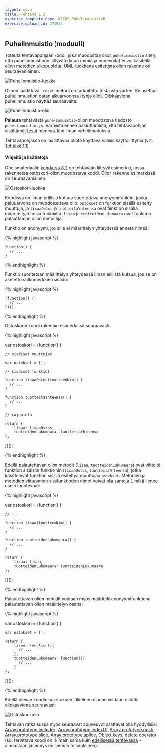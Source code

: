 ```yaml
---
layout: sivu
title: Tehtävä 1.2
exercise_template_name: W1E02.PuhelinmuistioB
exercise_upload_id: 278934
---
```


## Puhelinmuistio (moduuli)

Toteuta tehtäväpohjaan koodi, joka muodostaa olion `puhelinmuistio` siten, että puhelinmuistioon liittyvää dataa (nimiä ja numeroita) ei voi käsitellä olion metodien ulkopuolelta. UML-luokkana esitettynä olion rakenne on seuraavanlainen: 

![Puhelinmuistio-luokka](../img/puhelinmuistio_moduuli.jpeg "Puhelinmuistio-luokka")

Olioon laadittava `_reset`-metodi on tarkoitettu testausta varten. Se asettaa puhelinmuistion datan alkuarvoonsa (tyhjä olio). Oliokaaviona puhelinmuistio näyttää seuraavalta: 

![Puhelinmuistio-olio](../img/puhelinmuistio_sulkeuma.png "Puhelinmuistio-olio")

**Palauta** tehtävästä `puhelinmuistio`-olion muodostava tiedosto `puhelinmuistio.js`. Varmista ennen palauttamista, että tehtäväpohjan sisältämät [testit](../testit11/) menevät läpi ilman virheilmoituksia.

Tehtäväpohjassa on laadittavaa oliota käyttävä valmis käyttöliittymä (vrt. [Tehtävä 1.1](../tehtava11)).

#### Vihjeitä ja lisätietoja

Oheismateriaalin [kohdassa 8.2]({{site.baseurl}}/weso/#8.2-Moduulit) on tehtävään liittyvä esimerkki, jossa rakennetaa ostoskori-olion muodostava koodi. Olion rakenne esimerkissä on seuraavanlainen:

![Ostoskori-luokka](../img/ostoskori_moduuli.jpeg "Ostoskori-luokka")

Koodissa on ilman erillistä kutsua suoritettava anonyymifunktio, jonka paluuarvona on muodostettava olio. `ostokset` on funktion sisällä esitelty muuttuja, ja `lisaaOstos` ja `tuotteitaYhteensa` ovat funktion sisällä määriteltyjä toisia funktioita. `lisaa` ja `tuotteidenLukumaara` ovat funktion palauttaman olion metodeja. 

Funktio on anonyymi, jos sille ei määrittelyn yhteydessä anneta nimeä:

{% highlight javascript %}

    function() {
      // ...
    }

{% endhighlight %}

Funktio suoritetaan määrittelyn yhteydessä ilman erillistä kutsua, jos se on asetettu sulkumerkkien sisään:

{% highlight javascript %}

    (function() {
      // ...
    })();

{% endhighlight %}

Ostoskorin koodi rakentuu esimerkissä seuraavasti:

{% highlight javascript %}

  var ostoskori = (function() {
  
    // sisäiset muuttujat
  
    var ostokset = [];

    // sisäiset funktiot

    function lisaaOstos(tuotteenNimi) {
      // ...
    }

    function tuotteitaYhteensa() {
      // ...
    }

    // rajapinta
    
    return {
        lisaa: lisaaOstos,
        tuotteidenLukumaara: tuotteitaYhteensa
    };
    
  })();

{% endhighlight %}


Edellä palautettavan olion metodit (`lisaa`, `tuotteidenLukumaara`) ovat viitteitä funktion sisäisiin funktioihin (`lisaaOstos`, `tuotteitaYhteensa`), jotka käsittelevät funktion sisällä esiteltyä muuttujaa `ostokset`. Metodien ja metodien viittaamien sisäfunktioden nimet voivat olla samoja (, mikä lienee usein luontevaa):

{% highlight javascript %}

  var ostoskori = (function() {

    // ...  

    function lisaa(tuotteenNimi) {
      // ...
    }

    function tuotteidenLukumaara() {
      // ...
    }
    
    return {
        lisaa: lisaa,
        tuotteidenLukumaara: tuotteidenLukumaara
    };
    
  })();

{% endhighlight %}

Palautettavan olion metodit voidaan myös määritelä anonyymifunktiona palautettavan olion määrittelyn osana:

{% highlight javascript %}

  var ostoskori = (function() {
    
    var ostokset = [];
    
    return {
        lisaa: function(){
          // ...
        },
        tuotteidenLukumaara: function(){
          // ...
        }
    };
    
  })();

{% endhighlight %}

Edellä olevan koodin suorituksen jälkeinen tilanne voidaan esittää oliokaaviona  seuraavasti:

![Ostoskori-olio](../img/ostoskori_sulkeuma.png "Ostoskori-olio")


Tehtävän ratkaisussa myös seuraavat apuveuvot saattavat olla hyödyllisiä:
[Array.prototype.includes](https://developer.mozilla.org/en-US/docs/Web/JavaScript/Reference/Global_Objects/Array/includes),
[Array.prototype.indexOf](https://developer.mozilla.org/en-US/docs/Web/JavaScript/Reference/Global_Objects/Array/indexOf),
[Array.prototype.push](https://developer.mozilla.org/en-US/docs/Web/JavaScript/Reference/Global_Objects/Array/push),
[Array.prototype.slice](https://developer.mozilla.org/en-US/docs/Web/JavaScript/Reference/Global_Objects/Array/slice),
[Array.prototype.splice](https://developer.mozilla.org/en-US/docs/Web/JavaScript/Reference/Global_Objects/Array/splice),
[Object.keys](https://developer.mozilla.org/en-US/docs/Web/JavaScript/Reference/Global_Objects/Object/keys),
[delete operator](https://developer.mozilla.org/en-US/docs/Web/JavaScript/Reference/Operators/delete)
(so. tarvittava koodi on likimain sama kuin [edellisessä tehtävässä](../tehtava11) - ainoastaan jäsennys on hieman toisenlainen).

